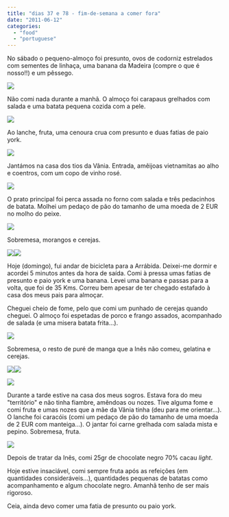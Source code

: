 ```yaml
---
title: "dias 37 e 78 - fim-de-semana a comer fora"
date: "2011-06-12"
categories: 
  - "food"
  - "portuguese"
---
```


No sábado o pequeno-almoço foi presunto, ovos de codorniz estrelados com sementes de linhaça, uma banana da Madeira (compre o que é nosso!!) e um pêssego.

  

[![](images/Querida+Di+-+319.jpg)](http://1.bp.blogspot.com/-Pu2zFl-RPxw/TfU8E9GGugI/AAAAAAAAEL0/JhjyFhD62yM/s1600/Querida+Di+-+319.jpg)

  
Não comi nada durante a manhã. O almoço foi carapaus grelhados com salada e uma batata pequena cozida com a pele.  
  

[![](images/Querida+Di+-+320.jpg)](http://4.bp.blogspot.com/-bC0uhEa-NL8/TfU8FUfQoZI/AAAAAAAAEL4/9gMW3erVnPg/s1600/Querida+Di+-+320.jpg)

  

Ao lanche, fruta, uma cenoura crua com presunto e duas fatias de paio york.

  

[![](images/Querida+Di+-+321.jpg)](http://2.bp.blogspot.com/-RGHaz41VV4g/TfU8FwOx5II/AAAAAAAAEL8/7CgkdBXGNAI/s1600/Querida+Di+-+321.jpg)

  

Jantámos na casa dos tios da Vânia. Entrada, amêijoas vietnamitas ao alho e coentros, com um copo de vinho rosé.

  

[![](images/Querida+Di+-+322.jpg)](http://2.bp.blogspot.com/-ZImNJrK32xc/TfU8GN27wOI/AAAAAAAAEMA/1WTZmK7ITqw/s1600/Querida+Di+-+322.jpg)

  
O prato principal foi perca assada no forno com salada e três pedacinhos de batata. Molhei um pedaço de pão do tamanho de uma moeda de 2 EUR no molho do peixe.  
  

[![](images/Querida+Di+-+323.jpg)](http://4.bp.blogspot.com/-jygR5KqYwTE/TfU8GkS4rtI/AAAAAAAAEME/d_AOjlBIEDE/s1600/Querida+Di+-+323.jpg)

  

Sobremesa, morangos e cerejas.

  

[![](images/Querida+Di+-+325.jpg)](http://1.bp.blogspot.com/-QKUTCuU1-ls/TfU8HCBKEyI/AAAAAAAAEMI/1pmNkxidj-0/s1600/Querida+Di+-+325.jpg)[![](images/Querida+Di+-+326.jpg)](http://1.bp.blogspot.com/-ZcgTxUMQqkI/TfU8Hv7cdBI/AAAAAAAAEMM/TnR9eH3vqdI/s1600/Querida+Di+-+326.jpg)

[](http://1.bp.blogspot.com/-QKUTCuU1-ls/TfU8HCBKEyI/AAAAAAAAEMI/1pmNkxidj-0/s1600/Querida+Di+-+325.jpg)

Hoje (domingo), fui andar de bicicleta para a Arrábida. Deixei-me dormir e acordei 5 minutos antes da hora de saída. Comi à pressa umas fatias de presunto e paio york e uma banana. Levei uma banana e passas para a volta, que foi de 35 Kms. Correu bem apesar de ter chegado estafado à casa dos meus pais para almoçar.  

  

Cheguei cheio de fome, pelo que comi um punhado de cerejas quando cheguei. O almoço foi espetadas de porco e frango assados, acompanhado de salada (e uma misera batata frita...).

  

[![](images/Querida+Di+-+328.jpg)](http://1.bp.blogspot.com/-NW-1k2AWOMU/TfU8IvonyOI/AAAAAAAAEMU/1pL3dg4Zm2U/s1600/Querida+Di+-+328.jpg)

  

Sobremesa, o resto de puré de manga que a Inês não comeu, gelatina e cerejas.

  

[![](images/Querida+Di+-+329.jpg)](http://2.bp.blogspot.com/-sHsiv58Zh4o/TfU8JClstuI/AAAAAAAAEMY/PSTWMJKWaXs/s1600/Querida+Di+-+329.jpg)[![](images/Querida+Di+-+330.jpg)](http://4.bp.blogspot.com/-sf822-xplDg/TfU8JqG4nfI/AAAAAAAAEMc/BBM6-oxn8g8/s1600/Querida+Di+-+330.jpg)

  

[![](images/Querida+Di+-+331.jpg)](http://4.bp.blogspot.com/-yOti1_gve3o/TfU8KHO7guI/AAAAAAAAEMg/JPyb-zDymFQ/s1600/Querida+Di+-+331.jpg)

  

Durante a tarde estive na casa dos meus sogros. Estava fora do meu "território" e não tinha fiambre, amêndoas ou nozes. Tive alguma fome e comi fruta e umas nozes que a mãe da Vânia tinha (deu para me orientar...). O lanche foi caracóis (comi um pedaço de pão do tamanho de uma moeda de 2 EUR com manteiga...). O jantar foi carne grelhada com salada mista e pepino. Sobremesa, fruta.

  

[![](images/Querida+Di+-+332.jpg)](http://3.bp.blogspot.com/-9XXFVED83nI/TfU8KZWfY2I/AAAAAAAAEMk/-ZF78Gzm_Yw/s1600/Querida+Di+-+332.jpg)

  

Depois de tratar da Inês, comi 25gr de chocolate negro 70% cacau _light_.

  

Hoje estive insaciável, comi sempre fruta após as refeições (em quantidades consideráveis...), quantidades pequenas de batatas como acompanhamento e algum chocolate negro. Amanhã tenho de ser mais rigoroso.

  

Ceia, ainda devo comer uma fatia de presunto ou paio york.
